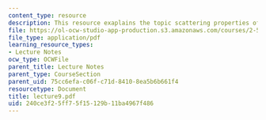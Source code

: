 ```yaml
---
content_type: resource
description: This resource exaplains the topic scattering properties of particulates.
file: https://ol-ocw-studio-app-production.s3.amazonaws.com/courses/2-58j-radiative-transfer-spring-2006/240ce3f25ff75f15129b11ba4967f486_lecture9.pdf
file_type: application/pdf
learning_resource_types:
- Lecture Notes
ocw_type: OCWFile
parent_title: Lecture Notes
parent_type: CourseSection
parent_uid: 75cc6efa-c06f-c71d-8410-8ea5b6b661f4
resourcetype: Document
title: lecture9.pdf
uid: 240ce3f2-5ff7-5f15-129b-11ba4967f486
---
```

